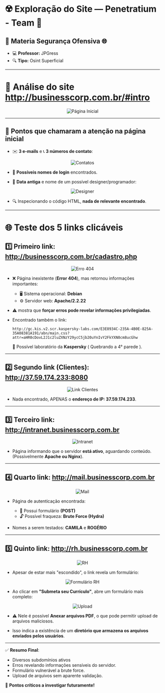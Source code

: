 # ☢️ Exploração do Site — Penetratium - Team 📡

## 🔗 Materia Segurança Ofensiva 🌐

- 💻 **Professor:** JPGress
- 🔍 **Tipo:** Osint Superficial

---
# 🔎 Análise do site http://businesscorp.com.br/#intro

<p align="center">
  <img src="https://github.com/user-attachments/assets/3fa26601-ec93-4987-bc45-d09d374dbf93" alt="Página Inicial" />
</p>

---

## 📌 Pontos que chamaram a atenção na página inicial

- ✉️ **3 e-mails** e 📞 **3 números de contato**:

<p align="center">
  <img src="https://github.com/user-attachments/assets/06bf792a-51b6-49b7-99a6-e9171d29db00" alt="Contatos" />
</p>

- 👤 **Possíveis nomes de login** encontrados.

- 📅 **Data antiga** e nome de um possível designer/programador:

<p align="center">
  <img src="https://github.com/user-attachments/assets/da0c9f84-5562-4f96-8661-e5a9b21383a5" alt="Designer" />
</p>

- 🔍 Inspecionando o código HTML, **nada de relevante encontrado**.

---

# 🌐 Teste dos 5 links clicáveis

## 1️⃣ Primeiro link: http://businesscorp.com.br/cadastro.php

<p align="center">
  <img src="https://github.com/user-attachments/assets/e3dcc68c-d58a-4d5c-9d1e-303dd115d654" alt="Erro 404" />
</p>

- ❌ Página inexistente (**Error 404**), mas retornou informações importantes:
  - 🖥️ Sistema operacional: **Debian**
  - ⚙️ Servidor web: **Apache/2.2.22**

- ⚠️ mostra que **forçar erros pode revelar informações privilegiadas**.

- Encontrado também o link:
  ```
  http://gc.kis.v2.scr.kaspersky-labs.com/E3E8934C-235A-4B0E-825A-35A08381A191/abn/main.css?attr=aHR0cDovL2J1c2luZXNzY29ycC5jb20uYnIvY2FkYXN0cm8ucGhw
  ```
  🔬 Possível laboratório da **Kaspersky** ( Quebrando a 4° parede ).

---

## 2️⃣ Segundo link (Clientes): http://37.59.174.233:8080

<p align="center">
  <img src="https://github.com/user-attachments/assets/446b2241-ad5d-4c56-9d05-eb0f41dca275" alt="Link Clientes" />
</p>

- Nada encontrado, APENAS o **endereço de IP: 37.59.174.233**.

---

## 3️⃣ Terceiro link: http://intranet.businesscorp.com.br

<p align="center">
  <img src="https://github.com/user-attachments/assets/32b0d881-9089-46de-8b31-029e7f3cb0f2" alt="Intranet" />
</p>

- Página informando que o servidor **está ativo**, aguardando conteúdo.  
  (Possivelmente **Apache ou Nginx**).

---

## 4️⃣ Quarto link: http://mail.businesscorp.com.br

<p align="center">
  <img src="https://github.com/user-attachments/assets/1a4a0b47-870a-4361-958d-8740d97ce1ea" alt="Mail" />
</p>

- Página de autenticação encontrada:
  - 📄 Possui formulário **(POST)**
  - 🔓 Possível fraqueza: **Brute Force (Hydra)**

- Nomes a serem testados: **CAMILA** e **ROGÉRIO**

---

## 5️⃣ Quinto link: http://rh.businesscorp.com.br

<p align="center">
  <img src="https://github.com/user-attachments/assets/951bbcd9-6e75-485c-8bf6-b5f915ced284" alt="RH" />
</p>

- Apesar de estar mais "escondido", o link revela um formulário:

<p align="center">
  <img src="https://github.com/user-attachments/assets/f0c9fe5b-13f7-490a-9200-a45dd00e1f01" alt="Formulário RH" />
</p>

- Ao clicar em **"Submeta seu Currículo"**, abre um formulário mais completo:

<p align="center">
  <img src="https://github.com/user-attachments/assets/65b4cb67-666f-47e7-8f41-778a409f2c75" alt="Upload" />
</p>

- ⚠️ Nele é possível **Anexar arquivos PDF**, o que pode permitir upload de arquivos maliciosos.
  
- Isso indica a existência de um **diretório que armazena os arquivos enviados pelos usuários**.

---

✅ **Resumo Final**:
- Diversos subdomínios ativos
- Erros revelando informações sensíveis do servidor.
- Formulário vulnerável a brute force.
- Upload de arquivos sem aparente validação.  

🚨 **Pontos críticos a investigar futuramente!**
